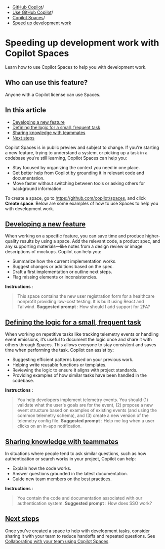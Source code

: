   * [GitHub Copilot](https://docs.github.com/en/copilot "GitHub Copilot")/
  * [Use GitHub Copilot](https://docs.github.com/en/copilot/using-github-copilot "Use GitHub Copilot")/
  * [Copilot Spaces](https://docs.github.com/en/copilot/using-github-copilot/copilot-spaces "Copilot Spaces")/
  * [Speed up development work](https://docs.github.com/en/copilot/using-github-copilot/copilot-spaces/speeding-up-development-work-with-copilot-spaces "Speed up development work")


# Speeding up development work with Copilot Spaces
Learn how to use Copilot Spaces to help you with development work.
## Who can use this feature?
Anyone with a Copilot license can use Spaces.
## In this article
  * [Developing a new feature](https://docs.github.com/en/copilot/using-github-copilot/copilot-spaces/speeding-up-development-work-with-copilot-spaces#developing-a-new-feature)
  * [Defining the logic for a small, frequent task](https://docs.github.com/en/copilot/using-github-copilot/copilot-spaces/speeding-up-development-work-with-copilot-spaces#defining-the-logic-for-a-small-frequent-task)
  * [Sharing knowledge with teammates](https://docs.github.com/en/copilot/using-github-copilot/copilot-spaces/speeding-up-development-work-with-copilot-spaces#sharing-knowledge-with-teammates)
  * [Next steps](https://docs.github.com/en/copilot/using-github-copilot/copilot-spaces/speeding-up-development-work-with-copilot-spaces#next-steps)


Copilot Spaces is in public preview and subject to change.
If you're starting a new feature, trying to understand a system, or picking up a task in a codebase you’re still learning, Copilot Spaces can help you:
  * Stay focused by organizing the context you need in one place.
  * Get better help from Copilot by grounding it in relevant code and documentation.
  * Move faster without switching between tools or asking others for background information.


To create a space, go to <https://github.com/copilot/spaces>, and click **Create space**.
Below are some examples of how to use Spaces to help you with development work.
## [Developing a new feature](https://docs.github.com/en/copilot/using-github-copilot/copilot-spaces/speeding-up-development-work-with-copilot-spaces#developing-a-new-feature)
When working on a specific feature, you can save time and produce higher-quality results by using a space. Add the relevant code, a product spec, and any supporting materials—like notes from a design review or image descriptions of mockups. Copilot can help you:
  * Summarize how the current implementation works.
  * Suggest changes or additions based on the spec.
  * Draft a first implementation or outline next steps.
  * Flag missing elements or inconsistencies.


**Instructions** :
> This space contains the new user registration form for a healthcare nonprofit providing low-cost testing. It is built using React and Tailwind.
**Suggested prompt** :
> How should I add support for 2FA?
## [Defining the logic for a small, frequent task](https://docs.github.com/en/copilot/using-github-copilot/copilot-spaces/speeding-up-development-work-with-copilot-spaces#defining-the-logic-for-a-small-frequent-task)
When working on repetitive tasks like tracking telemetry events or handling event emissions, it’s useful to document the logic once and share it with others through Spaces. This allows everyone to stay consistent and saves time when performing the task. Copilot can assist by:
  * Suggesting efficient patterns based on your previous work.
  * Helping write reusable functions or templates.
  * Reviewing the logic to ensure it aligns with project standards.
  * Providing examples of how similar tasks have been handled in the codebase.


**Instructions** :
> You help developers implement telemetry events. You should (1) validate what the user's goals are for the event, (2) propose a new event structure based on examples of existing events (and using the common telemetry schema), and (3) create a new version of the telemetry config file.
**Suggested prompt** :
> Help me log when a user clicks on an in-app notification.
## [Sharing knowledge with teammates](https://docs.github.com/en/copilot/using-github-copilot/copilot-spaces/speeding-up-development-work-with-copilot-spaces#sharing-knowledge-with-teammates)
In situations where people tend to ask similar questions, such as how authentication or search works in your project, Copilot can help:
  * Explain how the code works.
  * Answer questions grounded in the latest documentation.
  * Guide new team members on the best practices.


**Instructions** :
> You contain the code and documentation associated with our authentication system.
**Suggested prompt** :
> How does SSO work?
## [Next steps](https://docs.github.com/en/copilot/using-github-copilot/copilot-spaces/speeding-up-development-work-with-copilot-spaces#next-steps)
Once you’ve created a space to help with development tasks, consider sharing it with your team to reduce handoffs and repeated questions. See [Collaborating with your team using Copilot Spaces](https://docs.github.com/en/copilot/using-github-copilot/copilot-spaces/collaborating-with-your-team-using-copilot-spaces).

